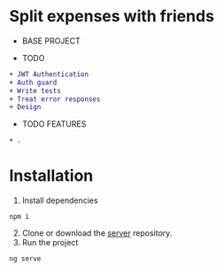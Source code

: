 # Split expenses with friends

* BASE PROJECT

* TODO

```diff
+ JWT Authentication
+ Auth guard
+ Write tests
+ Treat error responses
+ Design
```

* TODO FEATURES
```diff
+ .
```

# Installation
1. Install dependencies
```
npm i
```
2. Clone or download the [server](https://github.com/Giuan0/spring-rest-api-test) repository.
3. Run the project

```
ng serve
```
